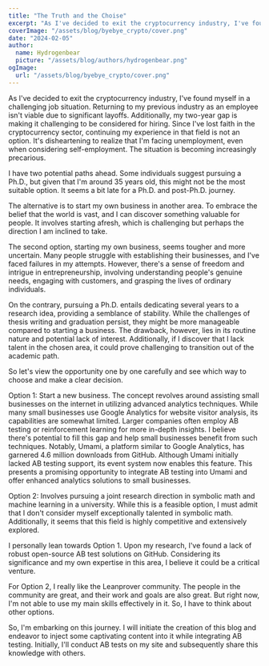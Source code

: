```yaml
---
title: "The Truth and the Choise"
excerpt: "As I've decided to exit the cryptocurrency industry, I've found myself in a challenging job situation. Then I have to make some choice."
coverImage: "/assets/blog/byebye_crypto/cover.png"
date: "2024-02-05"
author:
  name: Hydrogenbear
  picture: "/assets/blog/authors/hydrogenbear.png"
ogImage:
  url: "/assets/blog/byebye_crypto/cover.png"
---
```



As I've decided to exit the cryptocurrency industry, I've found myself in a challenging job situation. Returning to my previous industry as an employee isn't viable due to significant layoffs. Additionally, my two-year gap is making it challenging to be considered for hiring. Since I've lost faith in the cryptocurrency sector, continuing my experience in that field is not an option. It's disheartening to realize that I'm facing unemployment, even when considering self-employment. The situation is becoming increasingly precarious.

I have two potential paths ahead. Some individuals suggest pursuing a Ph.D., but given that I'm around 35 years old, this might not be the most suitable option. It seems a bit late for a Ph.D. and post-Ph.D. journey.

The alternative is to start my own business in another area. To embrace the belief that the world is vast, and I can discover something valuable for people. It involves starting afresh, which is challenging but perhaps the direction I am inclined to take.

The second option, starting my own business, seems tougher and more uncertain. Many people struggle with establishing their businesses, and I've faced failures in my attempts. However, there's a sense of freedom and intrigue in entrepreneurship, involving understanding people's genuine needs, engaging with customers, and grasping the lives of ordinary individuals.

On the contrary, pursuing a Ph.D. entails dedicating several years to a research idea, providing a semblance of stability. While the challenges of thesis writing and graduation persist, they might be more manageable compared to starting a business. The drawback, however, lies in its routine nature and potential lack of interest. Additionally, if I discover that I lack talent in the chosen area, it could prove challenging to transition out of the academic path.

So let's view the opportunity one by one carefully and see which way to choose and make a clear decision.

Option 1: Start a new business. The concept revolves around assisting small businesses on the internet in utilizing advanced analytics techniques. While many small businesses use Google Analytics for website visitor analysis, its capabilities are somewhat limited. Larger companies often employ AB testing or reinforcement learning for more in-depth insights. I believe there's potential to fill this gap and help small businesses benefit from such techniques. Notably, Umami, a platform similar to Google Analytics, has garnered 4.6 million downloads from GitHub. Although Umami initially lacked AB testing support, its event system now enables this feature. This presents a promising opportunity to integrate AB testing into Umami and offer enhanced analytics solutions to small businesses.

Option 2: Involves pursuing a joint research direction in symbolic math and machine learning in a university. While this is a feasible option, I must admit that I don't consider myself exceptionally talented in symbolic math. Additionally, it seems that this field is highly competitive and extensively explored.

I personally lean towards Option 1. Upon my research, I've found a lack of robust open-source AB test solutions on GitHub. Considering its significance and my own expertise in this area, I believe it could be a critical venture.

For Option 2, I really like the Leanprover community. The people in the community are great, and their work and goals are also great. But right now, I'm not able to use my main skills effectively in it. So, I have to think about other options.

So, I'm embarking on this journey. I will initiate the creation of this blog and endeavor to inject some captivating content into it while integrating AB testing. Initially, I'll conduct AB tests on my site and subsequently share this knowledge with others.